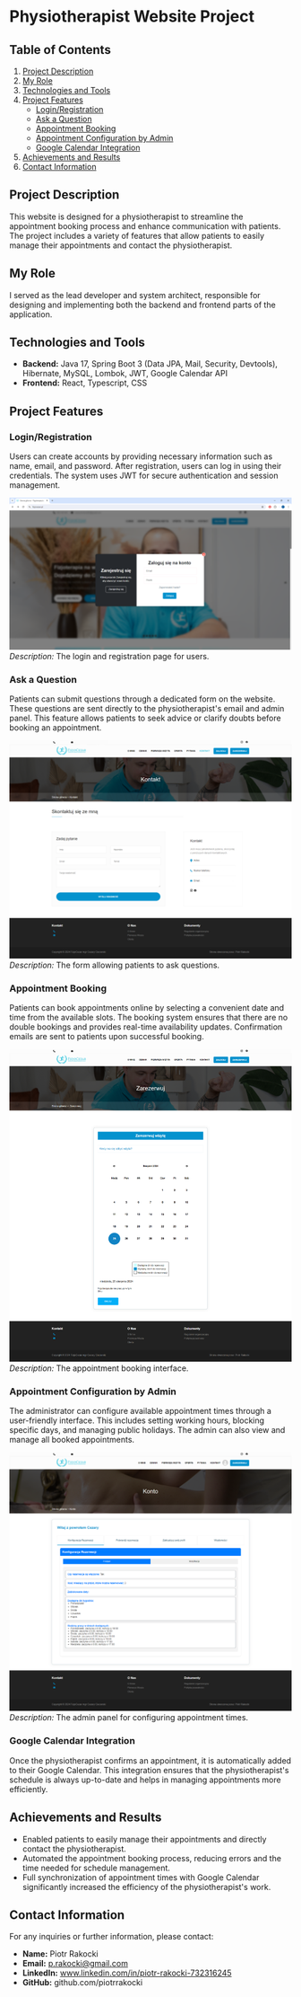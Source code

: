 # Physiotherapist Website Project

## Table of Contents
1. [Project Description](#project-description)
2. [My Role](#my-role)
3. [Technologies and Tools](#technologies-and-tools)
4. [Project Features](#project-features)
    - [Login/Registration](#loginregistration)
    - [Ask a Question](#ask-a-question)
    - [Appointment Booking](#appointment-booking)
    - [Appointment Configuration by Admin](#appointment-configuration-by-admin)
    - [Google Calendar Integration](#google-calendar-integration)
5. [Achievements and Results](#achievements-and-results)
6. [Contact Information](#contact-information)

## Project Description
This website is designed for a physiotherapist to streamline the appointment booking process and enhance communication with patients. The project includes a variety of features that allow patients to easily manage their appointments and contact the physiotherapist.

## My Role
I served as the lead developer and system architect, responsible for designing and implementing both the backend and frontend parts of the application.

## Technologies and Tools
- **Backend:** Java 17, Spring Boot 3 (Data JPA, Mail, Security, Devtools), Hibernate, MySQL, Lombok, JWT, Google Calendar API
- **Frontend:** React, Typescript, CSS

## Project Features

### Login/Registration
Users can create accounts by providing necessary information such as name, email, and password. After registration, users can log in using their credentials. The system uses JWT for secure authentication and session management.

![Login/Registration](screenshots/login-registration.png)
*Description:* The login and registration page for users.

### Ask a Question
Patients can submit questions through a dedicated form on the website. These questions are sent directly to the physiotherapist's email and admin panel. This feature allows patients to seek advice or clarify doubts before booking an appointment.

![Ask a Question](screenshots/ask-a-question.png)
*Description:* The form allowing patients to ask questions.

### Appointment Booking
Patients can book appointments online by selecting a convenient date and time from the available slots. The booking system ensures that there are no double bookings and provides real-time availability updates. Confirmation emails are sent to patients upon successful booking.

![Appointment Booking](screenshots/appointment-booking.png)
*Description:* The appointment booking interface.

### Appointment Configuration by Admin
The administrator can configure available appointment times through a user-friendly interface. This includes setting working hours, blocking specific days, and managing public holidays. The admin can also view and manage all booked appointments.

![Appointment Configuration by Admin](screenshots/admin-configuration.png)
*Description:* The admin panel for configuring appointment times.

### Google Calendar Integration
Once the physiotherapist confirms an appointment, it is automatically added to their Google Calendar. This integration ensures that the physiotherapist's schedule is always up-to-date and helps in managing appointments more efficiently.

## Achievements and Results
- Enabled patients to easily manage their appointments and directly contact the physiotherapist.
- Automated the appointment booking process, reducing errors and the time needed for schedule management.
- Full synchronization of appointment times with Google Calendar significantly increased the efficiency of the physiotherapist's work.

## Contact Information
For any inquiries or further information, please contact:
- **Name:** Piotr Rakocki
- **Email:** p.rakocki@gmail.com
- **LinkedIn:** www.linkedin.com/in/piotr-rakocki-732316245
- **GitHub:** github.com/piotrrakocki
